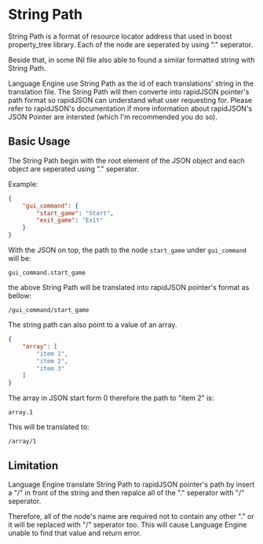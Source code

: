 # String Path

String Path is a format of resource locator address that used in boost property_tree library. Each of the node are seperated by using "." seperator.

Beside that, in some INI file also able to found a similar formatted string with String Path.

Language Engine use String Path as the id of each translations' string in the translation file. The String Path will then converte into rapidJSON pointer's path format so rapidJSON can understand what user requesting for. Please refer to rapidJSON's documentation if more information about rapidJSON's JSON Pointer are intersted (which I'm recommended you do so).

## Basic Usage
The String Path begin with the root element of the JSON object and each object are seperated using "." seperator.

Example:
```json
{
    "gui_command": {
        "start_game": "Start",
        "exit_game": "Exit"
    }
}
```

With the JSON on top, the path to the node ```start_game``` under ```gui_command``` will be:
```
gui_command.start_game
```

the above String Path will be translated into rapidJSON pointer's format as bellow:
```
/gui_command/start_game
```

The string path can also point to a value of an array.
```json
{
    "array": [
        "item 1",
        "item 2",
        "item 3"
    ]
}
```

The array in JSON start form 0 therefore the path to "item 2" is:

```
array.1
```

This will be translated to:

```
/array/1
```

## Limitation
Language Engine translate String Path to rapidJSON pointer's path by insert a "/" in front of the string and then repalce all of the "." seperator with "/" seperator.

Therefore, all of the node's name are required not to contain any other "." or it will be replaced with "/" seperator too. This will cause Language Engine unable to find that value and return error.